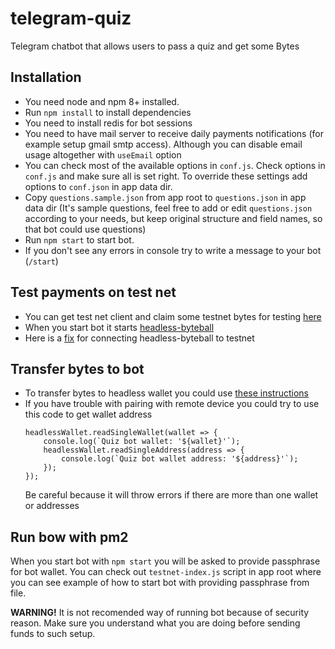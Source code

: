 # telegram-quiz

Telegram chatbot that allows users to pass a quiz and get some Bytes

## Installation

- You need node and npm 8+ installed.
- Run `npm install` to install dependencies
- You need to install redis for bot sessions
- You need to have mail server to receive daily payments notifications (for example setup gmail smtp access).
	Although you can disable email usage altogether with `useEmail` option
- You can check most of the available options in `conf.js`.
	Check options in `conf.js` and make sure all is set right.
	To override these settings add options to `conf.json` in app data dir.
- Copy `questions.sample.json` from app root to `questions.json` in app data dir (It's sample questions,
	feel free to add or edit `questions.json` according to your needs, but keep original structure and field names,
	so that bot could use questions)
- Run `npm start` to start bot.
- If you don't see any errors in console try to write a message to your bot (`/start`)

## Test payments on test net

- You can get test net client and claim some testnet bytes for testing [here](https://byteball.org/testnet.html)
- When you start bot it starts [headless-byteball](https://github.com/byteball/headless-byteball)
- Here is a [fix](https://github.com/byteball/headless-byteball/issues/2) for connecting headless-byteball to testnet

## Transfer bytes to bot

- To transfer bytes to headless wallet you could use [these instructions](https://github.com/byteball/headless-byteball#remote-control)
- If you have trouble with pairing with remote device you could try to use this code to get wallet address
	```
	headlessWallet.readSingleWallet(wallet => {
		console.log(`Quiz bot wallet: '${wallet}'`);
		headlessWallet.readSingleAddress(address => {
			console.log(`Quiz bot wallet address: '${address}'`);
		});
	});
	```
	Be careful because it will throw errors if there are more than one wallet or addresses

## Run bow with pm2

When you start bot with `npm start` you will be asked to provide passphrase for bot wallet.
You can check out `testnet-index.js` script in app root where you can see example of how to start bot with providing passphrase
from file.

__WARNING!__ It is not recomended way of running bot because of security reason.
Make sure you understand what you are doing before sending funds to such setup.
